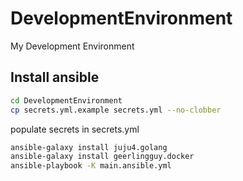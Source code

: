 # DevelopmentEnvironment

My Development Environment

## Install ansible

```bash
cd DevelopmentEnvironment
cp secrets.yml.example secrets.yml --no-clobber
```

populate secrets in secrets.yml

```bash
ansible-galaxy install juju4.golang
ansible-galaxy install geerlingguy.docker
ansible-playbook -K main.ansible.yml
```
